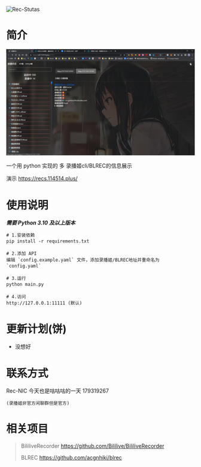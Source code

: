 ![Rec-Stutas](https://socialify.git.ci/jkfujr/Rec-Stutas/image?font=Raleway&forks=1&issues=1&language=1&logo=https%3A%2F%2Fraw.githubusercontent.com%2Fjkfujr%2FRec-Stutas%2Fmain%2Fimages%2Flogo.svg&name=1&owner=1&pattern=Plus&pulls=1&stargazers=1&theme=Auto)

# 简介

![截图_1](./images/%E6%88%AA%E5%9B%BE_1.png)

一个用 python 实现的 多 录播姬cli/BLREC的信息展示

演示 https://recs.114514.plus/

# 使用说明

**_需要 Python 3.10 及以上版本_**

```
# 1.安装依赖
pip install -r requirements.txt

# 2.添加 API
编辑 `config.example.yaml` 文件，添加录播姬/BLREC地址并重命名为 `config.yaml`

# 3.运行
python main.py

# 4.访问
http://127.0.0.1:11111 (默认)
```

# 更新计划(饼)

- 没想好

# 联系方式

Rec-NIC 今天也是咕咕咕的一天 179319267

    (录播姬非官方闲聊群但是官方)

# 相关项目

> BililiveRecorder https://github.com/Bililive/BililiveRecorder
>
> BLREC https://github.com/acgnhiki/blrec
